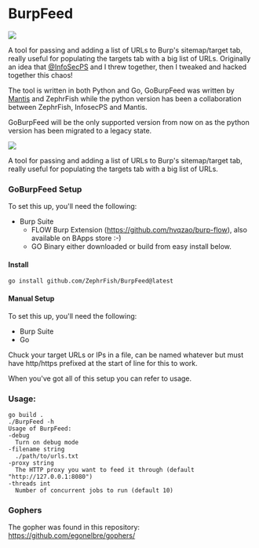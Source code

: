 # BurpFeed
![](https://github.com/ZephrFish/BurpFeed/blob/master/LogoBurpFeed.png)

A tool for passing and adding a list of URLs to Burp's sitemap/target tab, really useful for populating the targets tab with a big list of URLs. Originally an idea that [@InfoSecPS](https://twitter.com/InfoSecPS) and I threw together, then I tweaked and hacked together this chaos! 

The tool is written in both Python and Go, GoBurpFeed was written by [Mantis](https://github.com/MantisSTS) and ZephrFish while the python version has been a collaboration between ZephrFish, InfosecPS and Mantis.

GoBurpFeed will be the only supported version from now on as the python version has been migrated to a legacy state.

![](https://raw.githubusercontent.com/egonelbre/gophers/ac77b513f41f44a7805694063aaef16ccd95a9b3/vector/projects/network.svg)

A tool for passing and adding a list of URLs to Burp's sitemap/target tab, really useful for populating the targets tab with a big list of URLs. 

### GoBurpFeed Setup
To set this up, you'll need the following:
- Burp Suite
  - FLOW Burp Extension (https://github.com/hvqzao/burp-flow), also available on BApps store :-) 
  - GO Binary either downloaded or build from easy install below.
#### Install

```
go install github.com/ZephrFish/BurpFeed@latest
```


#### Manual Setup
To set this up, you'll need the following:
- Burp Suite
- Go 
  
Chuck your target URLs or IPs in a file, can be named whatever but must have http/https prefixed at the start of line for this to work.


When you've got all of this setup you can refer to usage.


### Usage:
```
go build .
./BurpFeed -h
Usage of BurpFeed:               
-debug         
  Turn on debug mode                            
-filename string
  ./path/to/urls.txt
-proxy string
  The HTTP proxy you want to feed it through (default "http://127.0.0.1:8080")     
-threads int
  Number of concurrent jobs to run (default 10) 
```




### Gophers
The gopher was found in this repository: https://github.com/egonelbre/gophers/
